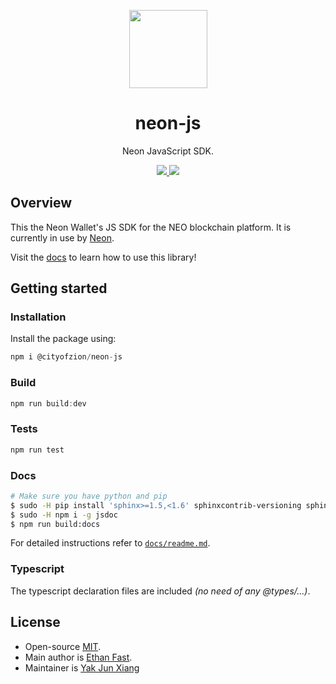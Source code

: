 <p align="center">
  <img
    src="http://res.cloudinary.com/vidsy/image/upload/v1503160820/CoZ_Icon_DARKBLUE_200x178px_oq0gxm.png"
    width="125px;">
</p>

<h1 align="center">neon-js</h1>

<p align="center">
  Neon JavaScript SDK.
</p>

<p align="center">
  <a href="https://circleci.com/gh/CityOfZion/neon-js">
    <img src="https://circleci.com/gh/CityOfZion/neon-js.svg?style=svg">
  </a>
  <a href="https://www.codetriage.com/cityofzion/neon-js">
    <img src="https://www.codetriage.com/cityofzion/neon-js/badges/users.svg">
  </a>
</p>

## Overview

This the Neon Wallet's JS SDK for the NEO blockchain platform. It is currently in use by [Neon](https://github.com/CityOfZion/neon-wallet/).

Visit the [docs](https://cityofzion.io/neon-js) to learn how to use this library!

## Getting started

### Installation

Install the package using:

```js
npm i @cityofzion/neon-js
```

### Build

```js
npm run build:dev
```

### Tests

```js
npm run test
```

### Docs

```bash
# Make sure you have python and pip
$ sudo -H pip install 'sphinx>=1.5,<1.6' sphinxcontrib-versioning sphinx_rtd_theme
$ sudo -H npm i -g jsdoc
$ npm run build:docs
```

For detailed instructions refer to [`docs/readme.md`](https://github.com/CityOfZion/neon-js/blob/master/docs/readme.md).

### Typescript

The typescript declaration files are included _(no need of any @types/...)_.

## License

- Open-source [MIT](https://github.com/CityOfZion/neon-js/blob/master/LICENSE.md).
- Main author is [Ethan Fast](https://github.com/Ejhfast).
- Maintainer is [Yak Jun Xiang](https://github.com/snowypowers)
